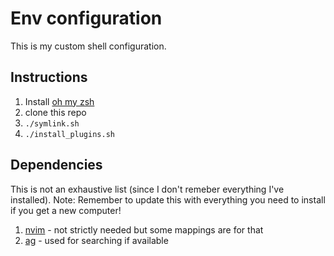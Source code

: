 # Env configuration

This is my custom shell configuration.

## Instructions

1. Install [oh my zsh](https://github.com/robbyrussell/oh-my-zsh#readme)
2. clone this repo
3. `./symlink.sh`
4. `./install_plugins.sh`

## Dependencies

This is not an exhaustive list (since I don't remeber everything I've installed). Note: Remember to update this with everything you need to install if you get a new computer!

1. [nvim](https://github.com/neovim/neovim) - not strictly needed but some mappings are for that
2. [ag](https://github.com/ggreer/the_silver_searcher) - used for searching if available
